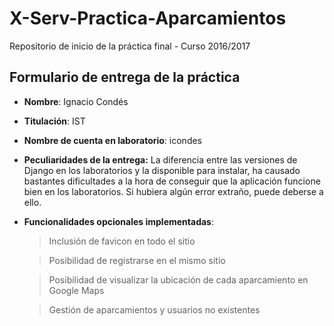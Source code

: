 # X-Serv-Practica-Aparcamientos
Repositorio de inicio de la práctica final - Curso 2016/2017

## Formulario de entrega de la práctica

* __Nombre__: Ignacio Condés
* __Titulación__: IST
* __Nombre de cuenta en laboratorio__: icondes
* __Peculiaridades de la entrega:__ La diferencia entre las versiones de Django en los laboratorios y la disponible para instalar, ha causado bastantes dificultades a la hora de conseguir que la aplicación funcione bien en los laboratorios. Si hubiera algún error extraño, puede deberse a ello.
* __Funcionalidades opcionales implementadas__:

    > Inclusión de favicon en todo el sitio

    > Posibilidad de registrarse en el mismo sitio

    > Posibilidad de visualizar la ubicación de cada aparcamiento en Google Maps
    
    > Gestión de aparcamientos y usuarios no existentes
